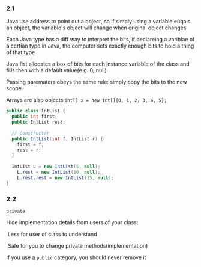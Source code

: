 ### 2.1

Java use address to point out a object, so if simply using a variable euqals an object, the variable's object will change when original object changes

Each Java type has a diff way to interpret the bits, if declareing a variblae of a certian type in Java, the computer sets exactly enough bits to hold a thing of that type

Java fist allocates a box of bits for each instance variable of the class and fills then with a default value(e.g. 0, null)

Passing parematers obeys the same rule: simply copy the bits to the new scope

Arrays are also objects `int[] x = new int[]{0, 1, 2, 3, 4, 5};`

```java
public class IntList {
  public int first;
  public IntList rest;        

  // Constructor
  public IntList(int f, IntList r) {
    first = f;
    rest = r;
  }
  
  IntList L = new IntList(5, null);
	L.rest = new IntList(10, null);
	L.rest.rest = new IntList(15, null);
}
```

### 2.2

`private`

Hide implementation details from users of your class:

​	Less for user of class to understand

​	Safe for you to change private methods(implementation)

If you use a `public` category, you should never remove it

